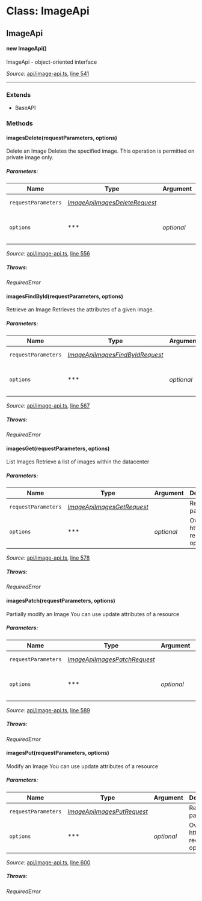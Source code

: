 # Class: ImageApi

## ImageApi

#### new ImageApi()

ImageApi - object-oriented interface

*Source:*
[api/image-api.ts](/../../api/image-api.ts), [line 541](/../../api/image-api.ts#L541)

---------------

### Extends

- BaseAPI

### Methods

#### imagesDelete(requestParameters, options)

Delete an Image
Deletes the specified image. This operation is permitted on private image only.

##### Parameters:

|Name|Type|Argument|Description|
|----|----|--------|-----------|
|`requestParameters`|*[ImageApiImagesDeleteRequest](global.md#ImageApiImagesDeleteRequest)*|  |Request parameters.|
|`options`|***|*optional*  |Override http request option.|

*Source:*
[api/image-api.ts](/../../api/image-api.ts), [line 556](/../../api/image-api.ts#L556)

##### Throws:

*RequiredError*

#### imagesFindById(requestParameters, options)

Retrieve an Image
Retrieves the attributes of a given image.

##### Parameters:

|Name|Type|Argument|Description|
|----|----|--------|-----------|
|`requestParameters`|*[ImageApiImagesFindByIdRequest](global.md#ImageApiImagesFindByIdRequest)*|  |Request parameters.|
|`options`|***|*optional*  |Override http request option.|

*Source:*
[api/image-api.ts](/../../api/image-api.ts), [line 567](/../../api/image-api.ts#L567)

##### Throws:

*RequiredError*

#### imagesGet(requestParameters, options)

List Images
Retrieve a list of images within the datacenter

##### Parameters:

|Name|Type|Argument|Description|
|----|----|--------|-----------|
|`requestParameters`|*[ImageApiImagesGetRequest](global.md#ImageApiImagesGetRequest)*|  |Request parameters.|
|`options`|***|*optional*  |Override http request option.|

*Source:*
[api/image-api.ts](/../../api/image-api.ts), [line 578](/../../api/image-api.ts#L578)

##### Throws:

*RequiredError*

#### imagesPatch(requestParameters, options)

Partially modify an Image
You can use update attributes of a resource

##### Parameters:

|Name|Type|Argument|Description|
|----|----|--------|-----------|
|`requestParameters`|*[ImageApiImagesPatchRequest](global.md#ImageApiImagesPatchRequest)*|  |Request parameters.|
|`options`|***|*optional*  |Override http request option.|

*Source:*
[api/image-api.ts](/../../api/image-api.ts), [line 589](/../../api/image-api.ts#L589)

##### Throws:

*RequiredError*

#### imagesPut(requestParameters, options)

Modify an Image
You can use update attributes of a resource

##### Parameters:

|Name|Type|Argument|Description|
|----|----|--------|-----------|
|`requestParameters`|*[ImageApiImagesPutRequest](global.md#ImageApiImagesPutRequest)*|  |Request parameters.|
|`options`|***|*optional*  |Override http request option.|

*Source:*
[api/image-api.ts](/../../api/image-api.ts), [line 600](/../../api/image-api.ts#L600)

##### Throws:

*RequiredError*